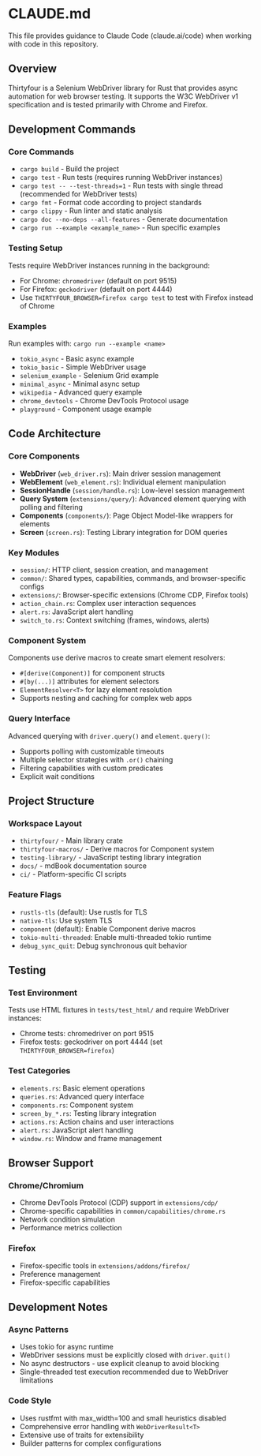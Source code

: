 # CLAUDE.md

This file provides guidance to Claude Code (claude.ai/code) when working with code in this repository.

## Overview

Thirtyfour is a Selenium WebDriver library for Rust that provides async automation for web browser testing. It supports the W3C WebDriver v1 specification and is tested primarily with Chrome and Firefox.

## Development Commands

### Core Commands
- `cargo build` - Build the project
- `cargo test` - Run tests (requires running WebDriver instances)
- `cargo test -- --test-threads=1` - Run tests with single thread (recommended for WebDriver tests)
- `cargo fmt` - Format code according to project standards
- `cargo clippy` - Run linter and static analysis
- `cargo doc --no-deps --all-features` - Generate documentation
- `cargo run --example <example_name>` - Run specific examples

### Testing Setup
Tests require WebDriver instances running in the background:
- For Chrome: `chromedriver` (default on port 9515)
- For Firefox: `geckodriver` (default on port 4444)
- Use `THIRTYFOUR_BROWSER=firefox cargo test` to test with Firefox instead of Chrome

### Examples
Run examples with: `cargo run --example <name>`
- `tokio_async` - Basic async example
- `tokio_basic` - Simple WebDriver usage
- `selenium_example` - Selenium Grid example
- `minimal_async` - Minimal async setup
- `wikipedia` - Advanced query example
- `chrome_devtools` - Chrome DevTools Protocol usage
- `playground` - Component usage example

## Code Architecture

### Core Components
- **WebDriver** (`web_driver.rs`): Main driver session management
- **WebElement** (`web_element.rs`): Individual element manipulation
- **SessionHandle** (`session/handle.rs`): Low-level session management
- **Query System** (`extensions/query/`): Advanced element querying with polling and filtering
- **Components** (`components/`): Page Object Model-like wrappers for elements
- **Screen** (`screen.rs`): Testing Library integration for DOM queries

### Key Modules
- `session/`: HTTP client, session creation, and management
- `common/`: Shared types, capabilities, commands, and browser-specific configs
- `extensions/`: Browser-specific extensions (Chrome CDP, Firefox tools)
- `action_chain.rs`: Complex user interaction sequences
- `alert.rs`: JavaScript alert handling
- `switch_to.rs`: Context switching (frames, windows, alerts)

### Component System
Components use derive macros to create smart element resolvers:
- `#[derive(Component)]` for component structs
- `#[by(...)]` attributes for element selectors
- `ElementResolver<T>` for lazy element resolution
- Supports nesting and caching for complex web apps

### Query Interface
Advanced querying with `driver.query()` and `element.query()`:
- Supports polling with customizable timeouts
- Multiple selector strategies with `.or()` chaining
- Filtering capabilities with custom predicates
- Explicit wait conditions

## Project Structure

### Workspace Layout
- `thirtyfour/` - Main library crate
- `thirtyfour-macros/` - Derive macros for Component system
- `testing-library/` - JavaScript testing library integration
- `docs/` - mdBook documentation source
- `ci/` - Platform-specific CI scripts

### Feature Flags
- `rustls-tls` (default): Use rustls for TLS
- `native-tls`: Use system TLS
- `component` (default): Enable Component derive macros
- `tokio-multi-threaded`: Enable multi-threaded tokio runtime
- `debug_sync_quit`: Debug synchronous quit behavior

## Testing

### Test Environment
Tests use HTML fixtures in `tests/test_html/` and require WebDriver instances:
- Chrome tests: chromedriver on port 9515
- Firefox tests: geckodriver on port 4444 (set `THIRTYFOUR_BROWSER=firefox`)

### Test Categories
- `elements.rs`: Basic element operations
- `queries.rs`: Advanced query interface
- `components.rs`: Component system
- `screen_by_*.rs`: Testing library integration
- `actions.rs`: Action chains and user interactions
- `alert.rs`: JavaScript alert handling
- `window.rs`: Window and frame management

## Browser Support

### Chrome/Chromium
- Chrome DevTools Protocol (CDP) support in `extensions/cdp/`
- Chrome-specific capabilities in `common/capabilities/chrome.rs`
- Network condition simulation
- Performance metrics collection

### Firefox
- Firefox-specific tools in `extensions/addons/firefox/`
- Preference management
- Firefox-specific capabilities

## Development Notes

### Async Patterns
- Uses tokio for async runtime
- WebDriver sessions must be explicitly closed with `driver.quit()`
- No async destructors - use explicit cleanup to avoid blocking
- Single-threaded test execution recommended due to WebDriver limitations

### Code Style
- Uses rustfmt with max_width=100 and small heuristics disabled
- Comprehensive error handling with `WebDriverResult<T>`
- Extensive use of traits for extensibility
- Builder patterns for complex configurations
